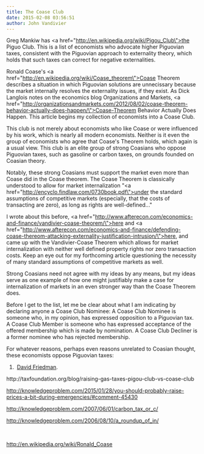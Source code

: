 ```yaml
---
title: The Coase Club
date: 2015-02-08 03:56:51
author: John Vandivier
---
```




Greg Mankiw has <a href=\"http://en.wikipedia.org/wiki/Pigou_Club\">the Piguo Club</a>. This is a list of economists who advocate higher Piguovian taxes, consistent with the Piguovian approach to externality theory, which holds that such taxes can correct for negative externalities.

Ronald Coase's <a href=\"http://en.wikipedia.org/wiki/Coase_theorem\">Coase Theorem</a> describes a situation in which Piguovian solutions are unnecissary because the market internally resolves the externality issues, if they exist. As Dick Langlois notes on the economics blog Organizations and Markets, <a href=\"http://organizationsandmarkets.com/2012/08/02/coase-theorem-behavior-actually-does-happen/\">Coase-Theorem Behavior Actually Does Happen</a>. This article begins my collection of economists into a Coase Club.

This club is not merely about economists who like Coase or were influenced by his work, which is nearly all modern economists. Neither is it even the group of economists who agree that Coase's Theorem holds, which again is a usual view. This club is an elite group of strong Coasians who oppose Piguovian taxes, such as gasoline or carbon taxes, on grounds founded on Coasian theory.

Notably, these strong Coasians must support the market even more than Coase did in the Coase theorem. The Coase Theorem is classically understood to allow for market internalization \"<a href=\"http://encyclo.findlaw.com/0730book.pdf\">under the standard assumptions of competitive markets (especially, that the costs of transacting are zero), as long as rights are well-defined...</a>\"

I wrote about this before, <a href=\"http://www.afterecon.com/economics-and-finance/vandivier-coase-theorem/\">here</a> and <a href=\"http://www.afterecon.com/economics-and-finance/defending-coase-thereom-attacking-externality-justification-intrusion/\">here</a>, and came up with the Vandivier-Coase Theorem which allows for market internalization with neither well defined property rights nor zero transaction costs. Keep an eye out for my forthcoming article questioning the necessity of many standard assumptions of competitive markets as well.

Strong Coasians need not agree with my ideas by any means, but my ideas serve as one example of how one might justifiably make a case for internalization of markets in an even stronger way than the Coase Theorem does.

Before I get to the list, let me be clear about what I am indicating by declaring anyone a Coase Club Nominee: A Coase Club Nominee is someone who, in my opinion, has expressed opposition to a Piguovian tax. A Coase Club Member is someone who has expressed acceptance of the offered membership which is made by nomination. A Coase Club Decliner is a former nominee who has rejected membership.

For whatever reasons, perhaps even reasons unrelated to Coasian thought, these economists oppose Piguovian taxes:
<ol>
	<li> <a href=\"http://nopigouclub.blogspot.com/2007/03/free-marketer-against-pigou.html\">David Friedman</a>.</li>
</ol>
http://taxfoundation.org/blog/raising-gas-taxes-pigou-club-vs-coase-club

http://knowledgeproblem.com/2015/01/28/you-should-probably-raise-prices-a-bit-during-emergencies/#comment-45430

http://knowledgeproblem.com/2007/06/01/carbon_tax_or_c/

http://knowledgeproblem.com/2006/08/10/a_roundup_of_in/

&nbsp;

http://en.wikipedia.org/wiki/Ronald_Coase